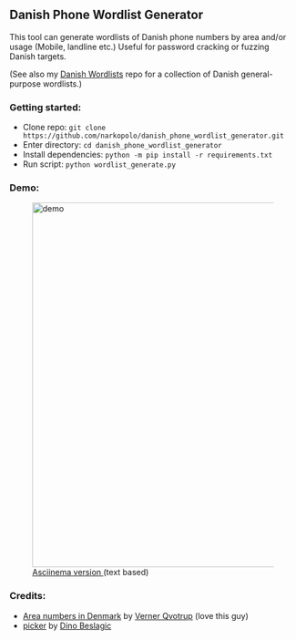 ## Danish Phone Wordlist Generator

This tool can generate wordlists of Danish phone numbers by area and/or usage (Mobile, landline etc.)
Useful for password cracking or fuzzing Danish targets.

(See also my [Danish Wordlists](https://github.com/narkopolo/danish-wordlists) repo for a collection of Danish general-purpose wordlists.)

### Getting started:

- Clone repo: `git clone https://github.com/narkopolo/danish_phone_wordlist_generator.git`
- Enter directory: `cd danish_phone_wordlist_generator`
- Install dependencies: `python -m pip install -r requirements.txt`
- Run script: `python wordlist_generate.py` 

### Demo:

<figure>
<img src="https://user-images.githubusercontent.com/16690056/170092837-b1a312b4-f1a3-44ee-b6c6-9bff1f8671da.gif" alt="demo" width="640"/>
  <figcaption><a href="https://asciinema.org/a/urxZsMuMbm836x4xIwmCvR7PD">Asciinema version </a>(text based)</figcaption></figure>


### Credits:

- [Area numbers in Denmark](https://telefon.qvotrup.dk/omraadenumre-i-danmark/) by [Verner Qvotrup](https://www.qvotrup.dk/) (love this guy)
- [picker](https://github.com/pp19dd/picker/) by [Dino Beslagic](https://github.com/pp19dd)
